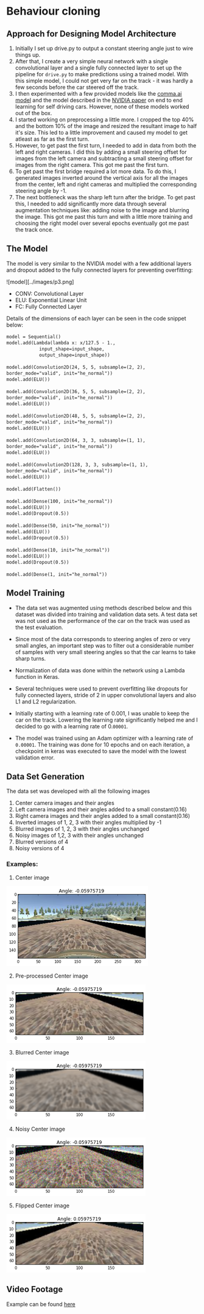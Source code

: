 # Behaviour cloning


## Approach for Designing Model Architecture

1. Initially I set up drive.py to output a constant steering angle just to wire things up.
2. After that, I create a very simple neural network with a single convolutional layer and a single fully connected layer to set up the pipeline for `drive.py` to make predictions using a trained model. With this simple model, I could not get very far on the track - it was hardly a few seconds before the car steered off the track.
3. I then experimented with a few provided models like the [comma.ai model](https://github.com/commaai/research/blob/master/train_steering_model.py) and the model described in the [NVIDIA paper](http://images.nvidia.com/content/tegra/automotive/images/2016/solutions/pdf/end-to-end-dl-using-px.pdf) on end to end learning for self driving cars. However, none of these models worked out of the box. 
4. I started working on preprocessing a little more. I cropped the top 40% and the bottom 10% of the image and resized the resultant image to half it's size. This led to a little improvement and caused my model to get atleast as far as the first turn. 
5. However, to get past the first turn, I needed to add in data from both the left and right cameras. I did this by adding a small steering offset for images from the left camera and subtracting a small steering offset for images from the right camera. This got me past the first turn.
6. To get past the first bridge required a lot more data. To do this, I generated images inverted around the vertical axis for all the images from the center, left and right cameras and multiplied the corresponding steering angle by -1.
7. The next bottleneck was the sharp left turn after the bridge. To get past this, I needed to add significantly more data through several augmentation techniques like: adding noise to the image and blurring the image. This got me past this turn and with a little more training and choosing the right model over several epochs eventually got me past the track once.

## The Model

The model is very similar to the NVIDIA model with a few additional layers and dropout added to the fully connected layers for preventing overfitting:

![model][../images/p3.png]

- CONV: Convolutional Layer
- ELU: Exponential Linear Unit
- FC: Fully Connected Layer

Details of the dimensions of each layer can be seen in the code snippet below:

```
model = Sequential()
model.add(Lambda(lambda x: x/127.5 - 1.,
            input_shape=input_shape,
            output_shape=input_shape))

model.add(Convolution2D(24, 5, 5, subsample=(2, 2), border_mode="valid", init="he_normal"))
model.add(ELU())

model.add(Convolution2D(36, 5, 5, subsample=(2, 2), border_mode="valid", init="he_normal"))
model.add(ELU())

model.add(Convolution2D(48, 5, 5, subsample=(2, 2), border_mode="valid", init="he_normal"))
model.add(ELU())

model.add(Convolution2D(64, 3, 3, subsample=(1, 1), border_mode="valid", init="he_normal"))
model.add(ELU())

model.add(Convolution2D(128, 3, 3, subsample=(1, 1), border_mode="valid", init="he_normal"))
model.add(ELU())

model.add(Flatten())

model.add(Dense(100, init="he_normal"))
model.add(ELU())
model.add(Dropout(0.5))

model.add(Dense(50, init="he_normal"))
model.add(ELU())
model.add(Dropout(0.5))

model.add(Dense(10, init="he_normal"))
model.add(ELU())
model.add(Dropout(0.5))

model.add(Dense(1, init="he_normal"))
```


## Model Training

- The data set was augmented using methods described below and this dataset was divided into training and validation data sets. A test data set was not used as the performance of the car on the track was used as the test evaluation.

- Since most of the data corresponds to steering angles of zero or very small angles, an important step was to filter out a considerable number of samples with very small steering angles so that the car learns to take sharp turns.

- Normalization of data was done within the network using a Lambda function in Keras.

- Several techniques were used to prevent overfitting like dropouts for fully connected layers, stride of 2 in upper convolutional layers and also L1 and L2 regularization.

- Initially starting with a learning rate of 0.001, I was unable to keep the car on the track. Lowering the learning rate significantly helped me and I decided to go with a learning rate of 0.`00001`.

- The model was trained using an Adam optimizer with a learning rate of `0.00001`. The training was done for 10 epochs and on each iteration, a checkpoint in keras was executed to save the model with the lowest validation error.


## Data Set Generation

The data set was developed with all the following images

1. Center camera images and their angles
2. Left camera images and their angles added to a small constant(0.16)
3. Right camera images and their angles added to a small constant(0.16)
4. Inverted images of 1, 2, 3 with their angles multiplied by -1
5. Blurred images of 1, 2, 3 with their angles unchanged
6. Noisy images of 1,2, 3 with their angles unchanged
7. Blurred versions of 4
8. Noisy versions of 4

### Examples:

1. Center image

![center](images/center.png)

2. Pre-processed Center image

![pre processed center](images/pre-center.png)

3. Blurred Center image

![blurred center](images/center-blur.png)

4. Noisy Center image

![noisy center](images/center-noise.png)

5. Flipped Center image

![flipped center](images/center-flipped.png)

## Video Footage

Example can be found [here](https://www.youtube.com/watch?v=XuTiITj86H4)



